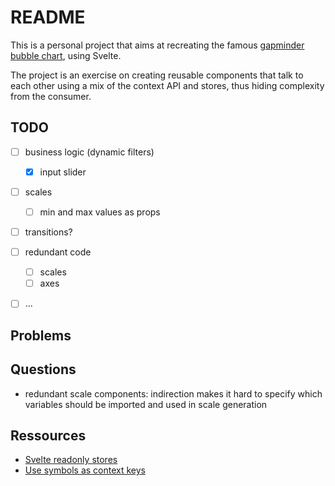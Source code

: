 # README

This is a personal project that aims at recreating the famous [gapminder bubble chart](https://www.gapminder.org/tools/#$chart-type=bubbles&url=v1), using Svelte.

The project is an exercise on creating reusable components that talk to each other using a mix of the context API and stores, thus hiding complexity from the consumer.


## TODO
- [ ] business logic (dynamic filters)
  - [x] input slider
- [ ] scales
  - [ ] min and max values as props
- [ ] transitions?
- [ ] redundant code
  - [ ] scales
  - [ ] axes
- [ ] ...


## Problems

## Questions
- redundant scale components: indirection makes it hard to specify which variables should be imported and used in scale generation


## Ressources
- [Svelte readonly stores](https://svelte.dev/docs#run-time-svelte-store-readonly)
- [Use symbols as context keys](https://svelte.dev/tutorial/context-api)
